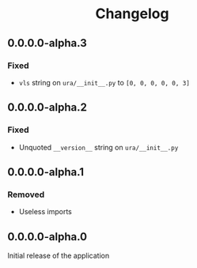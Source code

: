 
<h1 align="center" style="font-weight: bold">
    Changelog
</h1>

<h2 id="0-0-0-0-0-3">0.0.0.0-alpha.3</h2>

<h3 id="0-0-0-0-0-3-fixed">Fixed</h3>

- `vls` string on `ura/__init__.py` to `[0, 0, 0, 0, 0, 3]`

<h2 id="0-0-0-0-0-2">0.0.0.0-alpha.2</h2>

<h3 id="0-0-0-0-0-2-fixed">Fixed</h3>

- Unquoted `__version__` string on `ura/__init__.py`

<h2 id="0-0-0-0-0-1">0.0.0.0-alpha.1</h2>

<h3 id="0-0-0-0-0-1-removed">Removed</h3>

- Useless imports

<h2 id="0-0-0-0-0-0">0.0.0.0-alpha.0</h2>

Initial release of the application

